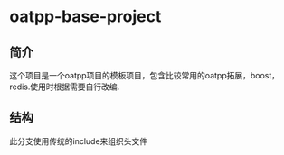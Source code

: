 # oatpp-base-project
## 简介
这个项目是一个oatpp项目的模板项目，包含比较常用的oatpp拓展，boost，redis.使用时根据需要自行改编.
## 结构
此分支使用传统的include来组织头文件
